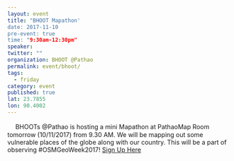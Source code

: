 ```yaml
---
layout: event 
title: "BHOOT Mapathon'
date: 2017-11-10
pre-event: true
time: "9:30am-12:30pm"
speaker:
twitter: ""
organization: BHOOT @Pathao
permalink: event/bhoot/
tags:
  - friday 
category: event
published: true
lat: 23.7855
lon: 90.4002
---
```

　
BHOOTs @Pathao is hosting a mini Mapathon at PathaoMap Room tomorrow (10/11/2017) from 9.30 AM. We will be mapping out some vulnerable places of the globe along with our country. This will be a part of observing #OSMGeoWeek2017! 
[Sign Up Here](https://www.facebook.com/groups/ask.bhoot/)
